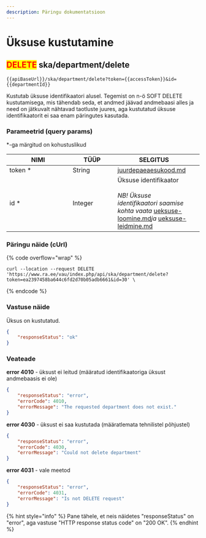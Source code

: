 ```yaml
---
description: Päringu dokumentatsioon
---
```


# Üksuse kustutamine

## <mark style="color:red;">DELETE</mark> ska/department/delete

```
{{apiBaseUrl}}/ska/department/delete?token={{accessToken}}&id={{departmentId}}
```

Kustutab üksuse identifikaatori alusel. Tegemist on n-ö SOFT DELETE kustutamisega, mis tähendab seda, et andmed jäävad andmebaasi alles ja need on jätkuvalt nähtavad taotluste juures, aga kustutatud üksuse identifikaatorit ei saa enam päringutes kasutada.

### Parameetrid (query params)

\*-ga märgitud on kohustuslikud

<table><thead><tr><th width="149">NIMI</th><th width="101">TÜÜP</th><th>SELGITUS</th><th data-hidden></th></tr></thead><tbody><tr><td>token *</td><td>String</td><td><a data-mention href="../../juurdepaeaesukood.md">juurdepaeaesukood.md</a></td><td></td></tr><tr><td>id *</td><td>Integer</td><td>Üksuse identifikaator<br><br><em>NB! Üksuse identifikaatori saamise kohta vaata</em> <a data-mention href="ueksuse-loomine.md">ueksuse-loomine.md</a><em>ja</em> <a data-mention href="ueksuse-leidmine.md">ueksuse-leidmine.md</a></td><td></td></tr></tbody></table>

### Päringu näide (cUrl)

{% code overflow="wrap" %}
```shell
curl --location --request DELETE 'https://www.ra.ee/vau/index.php/api/ska/department/delete?token=ea2397458ba644c6fd2d70b05adb6661&id=30' \
```
{% endcode %}

### Vastuse näide

Üksus on kustutatud.

```json
{
    "responseStatus": "ok"
}
```

### Veateade

**error 4010** - üksust ei leitud (määratud identifikaatoriga üksust andmebaasis ei ole)

```json
{
    "responseStatus": "error",
    "errorCode": 4010,
    "errorMessage": "The requested department does not exist."
}
```

**error 4030** - üksust ei saa kustutada (määratlemata tehnilistel põhjustel)

```json
{
    "responseStatus": "error",
    "errorCode": 4030,
    "errorMessage": "Could not delete department"
}
```

**error 4031** - vale meetod

```json
{
    "responseStatus": "error",
    "errorCode": 4031,
    "errorMessage": "Is not DELETE request"
}
```

{% hint style="info" %}
Pane tähele, et neis näidetes "responseStatus" on "error", aga vastuse "HTTP response status code" on "200 OK".&#x20;
{% endhint %}
